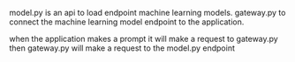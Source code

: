 model.py is an api to load endpoint machine learning models.
gateway.py to connect the machine learning model endpoint to the application.

when the application makes a prompt it will make a request to gateway.py then gateway.py will make a request to the model.py endpoint
